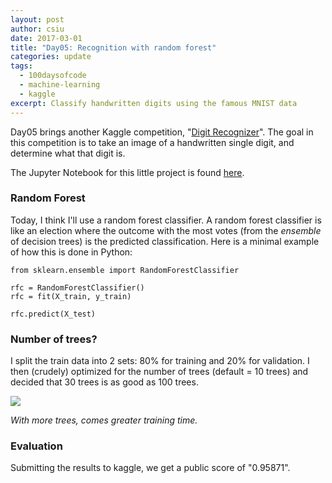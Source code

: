 ```yaml
---
layout: post
author: csiu
date: 2017-03-01
title: "Day05: Recognition with random forest"
categories: update
tags:
  - 100daysofcode
  - machine-learning
  - kaggle  
excerpt: Classify handwritten digits using the famous MNIST data
---
```


Day05 brings another Kaggle competition, "[Digit Recognizer](https://www.kaggle.com/c/digit-recognizer)". The goal in this competition is to take an image of a handwritten single digit, and determine what that digit is.

The Jupyter Notebook for this little project is found [here](https://nbviewer.jupyter.org/github/csiu/kaggle/blob/master/digit_recognizer/DigitRecognizer-randomforest.ipynb).

### Random Forest

Today, I think I'll use a random forest classifier. A random forest classifier is like an election where the outcome with the most votes (from the *ensemble* of decision trees) is the predicted classification. Here is a minimal example of how this is done in Python:

```
from sklearn.ensemble import RandomForestClassifier

rfc = RandomForestClassifier()
rfc = fit(X_train, y_train)

rfc.predict(X_test)
```

### Number of trees?

I split the train data into 2 sets: 80% for training and 20% for validation. I then (crudely) optimized for the number of trees (default = 10 trees) and decided that 30 trees is as good as 100 trees.

<img src="{{ site.baseurl }}/img/figure/2017-03-01/day05.png" style="display: block; margin: auto;" />

*With more trees, comes greater training time.*

### Evaluation

Submitting the results to kaggle, we get a public score of "0.95871".
